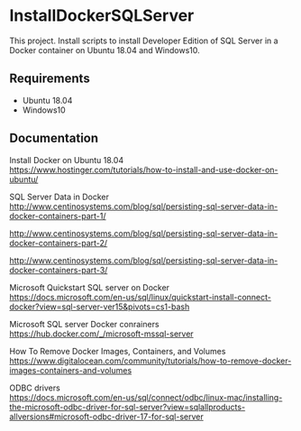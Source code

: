 # InstallDockerSQLServer
This project.
Install scripts to install Developer Edition of SQL Server
in a Docker container on Ubuntu 18.04 and Windows10.

## Requirements

* Ubuntu 18.04
* Windows10

## Documentation
Install Docker on Ubuntu 18.04</br>
https://www.hostinger.com/tutorials/how-to-install-and-use-docker-on-ubuntu/

SQL Server Data in Docker</br>
http://www.centinosystems.com/blog/sql/persisting-sql-server-data-in-docker-containers-part-1/

http://www.centinosystems.com/blog/sql/persisting-sql-server-data-in-docker-containers-part-2/

http://www.centinosystems.com/blog/sql/persisting-sql-server-data-in-docker-containers-part-3/

Microsoft Quickstart SQL server on Docker</br>
https://docs.microsoft.com/en-us/sql/linux/quickstart-install-connect-docker?view=sql-server-ver15&pivots=cs1-bash

Microsoft SQL server Docker conrainers</br>
https://hub.docker.com/_/microsoft-mssql-server

How To Remove Docker Images, Containers, and Volumes</br>
https://www.digitalocean.com/community/tutorials/how-to-remove-docker-images-containers-and-volumes

ODBC drivers </br>
https://docs.microsoft.com/en-us/sql/connect/odbc/linux-mac/installing-the-microsoft-odbc-driver-for-sql-server?view=sqlallproducts-allversions#microsoft-odbc-driver-17-for-sql-server